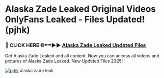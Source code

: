 # Alaska Zade Leaked Original Videos 0nlyFans Leaked - Files Updated! (pjhk)

<h3>🔴 CLICK HERE 🌐==►► <a href="https://tinyurl.com/4seja8ks" rel="nofollow">Alaska Zade Leaked Updated Files</a></h3>

Get Alaska Zade Leaked and all content. Now you can access all videos and pictures of Alaska Zade Leaked. New Updated Files 2025!

[![pjhk](https://i.imgur.com/EWjZXRe.gif)](https://tinyurl.com/4seja8ks)
alaska zade leak